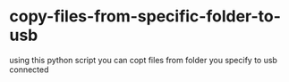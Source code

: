 # copy-files-from-specific-folder-to-usb
using this python script you can copt files from folder you specify to usb connected
